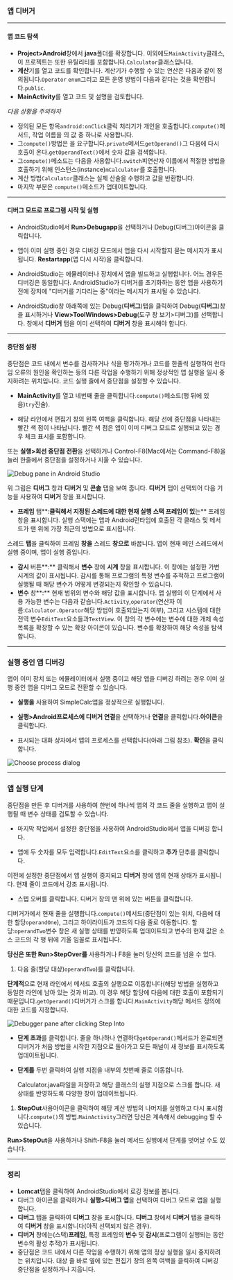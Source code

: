 ### 앱 디버거

-----

#### 앱 코드 탐색

+ **Project>Android**창에서 **java**폴더를 확장합니다. 이외에도`MainActivity`클래스, 이 프로젝트는 또한 유틸리티를 포함합니다.`Calculator`클래스입니다.
+ **계산**기를 열고 코드를 확인합니다. 계산기가 수행할 수 있는 연산은 다음과 같이 정의됩니다.`Operator` `enum`그리고 모든 운영 방법이 다음과 같다는 것을 확인합니다.`public`.
+ **MainActivity**를 열고 코드 및 설명을 검토합니다.

_다음 상황을 주의하자_

- 정의된 모든 항목`android:onClick`클릭 처리기가 개인을 호출합니다.`compute()`메서드, 작업 이름을 의 값 중 하나로 사용합니다.
- 그`compute()`방법은 을 요구합니다.`private`메서드`getOperand()`그 다음에 다시 호출이 온다.`getOperandText()`에서 숫자 값을 검색합니다.
- 그`compute()`메소드는 다음을 사용합니다.`switch`피연산자 이름에서 적절한 방법을 호출하기 위해 인스턴스(instance)`mCalculator`를 호출합니다.
- 계산 방법`Calculator`클래스는 실제 산술을 수행하고 값을 반환합니다.
- 마지막 부분은 `compute()`메소드가 업데이트합니다.

----------

#### 디버그 모드로 프로그램 시작 및 실행

+ AndroidStudio에서 **Run>Debugapp**을 선택하거나 Debug(디버그)아이콘을 클릭합니다.
+ 앱이 이미 실행 중인 경우 디버깅 모드에서 앱을 다시 시작할지 묻는 메시지가 표시됩니다. **Restartapp**(앱 다시 시작)을 클릭합니다.

+ AndroidStudio는 에뮬레이터나 장치에서 앱을 빌드하고 실행합니다. 어느 경우든 디버깅은 동일합니다. AndroidStudio가 디버거를 초기화하는 동안 앱을 사용하기 전에 장치에 "디버거를 기다리는 중"이라는 메시지가 표시될 수 있습니다.

+ AndroidStudio창 아래쪽에 있는 Debug(**디버그**)탭을 클릭하여 Debug(**디버그**)창을 표시하거나 **View>ToolWindows>Debug**(도구 창 보기>디버그)를 선택합니다. 창에서 **디버거** 탭을 이미 선택하여 **디버거** 창을 표시해야 합니다.

--------------

#### 중단점 설정

중단점은 코드 내에서 변수를 검사하거나 식을 평가하거나 코드를 한줄씩 실행하여 런타임 오류의 원인을 확인하는 등의 다른 작업을 수행하기 위해 정상적인 앱 실행을 일시 중지하려는 위치입니다. 코드 실행 줄에서 중단점을 설정할 수 있습니다.

+ **MainActivity**를 열고 네번째 줄을 클릭합니다.`compute()`메소드(행 뒤에 있음)`try`진술).

+ 해당 라인에서 편집기 창의 왼쪽 여백을 클릭합니다. 해당 선에 중단점을 나타내는 빨간 색 점이 나타납니다. 빨간 색 점은 앱이 이미 디버그 모드로 실행되고 있는 경우 체크 표시를 포함합니다.

또는 **실행>회선 중단점 전환**을 선택하거나 Control-F8(Mac에서는 Command-F8)을 눌러 한줄에서 중단점을 설정하거나 지울 수 있습니다.

![Debug pane in Android Studio](https://codelabs.developers.google.com/codelabs/android-training-using-debugger/img/472679cda2419269.png)

위 그림은 **디버그** 창과 **디버거** 및 **콘솔** 탭을 보여 줍니다. **디버거** 탭이 선택되어 다음 기능을 사용하여 **디버거** 창을 표시합니다.

+ **프레임** 탭**:**클릭해서 지정된 스레드에 대한 현재 실행 스택 프레임이 있**는** 프레임 창을 표시합니다. 실행 스택에는 앱과 Android런타임에 호출된 각 클래스 및 메서드가 맨 위에 가장 최근의 방법으로 표시됩니다.

스레드 **탭**을 클릭하여 프레임 **창을** 스레드 **창으로** 바꿉니다. 앱이 현재 메인 스레드에서 실행 중이며, 앱이 실행 중입니다.

+ **감시** 버튼**:** 클릭해서 **변수** 창에 **시계** 창을 표시합니다. 이 창에는 설정한 가변 시계의 값이 표시됩니다. 감시를 통해 프로그램의 특정 변수를 추적하고 프로그램이 실행될 때 해당 변수가 어떻게 변경되는지 확인할 수 있습니다.
+ **변수** 창**:** 현재 범위의 변수와 해당 값을 표시합니다. 앱 실행의 이 단계에서 사용 가능한 변수는 다음과 같습니다.`Activity`,`operator`(연산자 이름:`Calculator.Operator`해당 방법이 호출되었는지 여부), 그리고 시스템에 대한 전역 변수`EditText`요소들과`TextView`. 이 창의 각 변수에는 변수에 대한 개체 속성 목록을 확장할 수 있는 확장 아이콘이 있습니다. 변수를 확장하여 해당 속성을 탐색합니다.

----------------

### 실행 중인 앱 디버깅

앱이 이미 장치 또는 에뮬레이터에서 실행 중이고 해당 앱을 디버깅 하려는 경우 이미 실행 중인 앱을 디버그 모드로 전환할 수 있습니다.

+ **실행을** 사용하여 SimpleCalc앱을 정상적으로 실행합니다.

+ **실행>Android프로세스에 디버거 연결**을 선택하거나 **연결**을 클릭합니다.**아이콘**을 클릭합니다.

+ 표시되는 대화 상자에서 앱의 프로세스를 선택합니다(아래 그림 참조). **확인**을 클릭합니다.

![Choose process dialog](https://codelabs.developers.google.com/codelabs/android-training-using-debugger/img/52541a228592919f.png)

-------------------

### 앱 실행 단계

중단점을 만든 후 디버거를 사용하여 한번에 하나씩 앱의 각 코드 줄을 실행하고 앱이 실행될 때 변수 상태를 검토할 수 있습니다.

+ 마지막 작업에서 설정한 중단점을 사용하여 AndroidStudio에서 앱을 디버깅 합니다.

+ 앱에 두 숫자를 모두 입력합니다.`EditText`요소를 클릭하고 **추가** 단추를 클릭합니다.

이전에 설정한 중단점에서 앱 실행이 중지되고 **디버거** 창에 앱의 현재 상태가 표시됩니다. 현재 줄이 코드에서 강조 표시됩니다.

+ 스텝 오버를 클릭합니다. 디버거 창의 맨 위에 있는 버튼을 클릭합니다.

디버거가에서 현재 줄을 실행합니다.`compute()`메서드(중단점이 있는 위치, 다음에 대한 할당`operandOne`), 그리고 하이라이트가 코드의 다음 줄로 이동합니다. 할당:`operandTwo`변수 창은 새 실행 상태를 반영하도록 업데이트되고 변수의 현재 값은 소스 코드의 각 행 뒤에 기울 임꼴로 표시됩니다.

**당신은 또한 Run>StepOver를** 사용하거나 F8을 눌러 당신의 코드를 넘을 수 있다.

1. 다음 줄(할당 대상)`operandTwo`)를 클릭합니다. 

**단계적**으로 현재 라인에서 메서드 호출의 실행으로 이동합니다(해당 방법을 실행하고 동일한 라인에 남아 있는 것과 비교). 이 경우 해당 할당에 다음에 대한 호출이 포함되기 때문입니다.`getOperand()`디버거가 스크롤 합니다.`MainActivity`해당 메서드 정의에 대한 코드를 지정합니다.

![Debugger pane after clicking Step Into](https://codelabs.developers.google.com/codelabs/android-training-using-debugger/img/6e0705650cf4865f.png)

+ **단계 초과**를 클릭합니다. 줄을 하나하나 연결하다`getOperand()`메서드가 완료되면 디버거가 처음 방법을 시작한 지점으로 돌아가고 모든 패널이 새 정보를 표시하도록 업데이트됩니다.

+ **단계를** 두번 클릭하여 실행 지점을 내부의 첫번째 줄로 이동합니다.

  Calculator.java파일을 저장하고 해당 클래스의 실행 지점으로 스크롤 합니다. 새 상태를 반영하도록 다양한 창이 업데이트됩니다.

1. **StepOut**사용아이콘을 클릭하여 해당 계산 방법의 나머지를 실행하고 다시 표시합니다.`compute()`의 방법.`MainActivity`그러면 당신은 계속해서 debugging 할 수 있습니다.

**Run>StepOut**을 사용하거나 Shift-F8을 눌러 메서드 실행에서 단계를 벗어날 수도 있습니다.

-----------

### 정리

+ **Lomcat**탭을 클릭하여 AndroidStudio에서 로깅 정보를 봅니다.
+ 디버그 아이콘을 클릭하거나 **실행>디버그 앱**을 선택하여 디버그 모드로 앱을 실행합니다.
+ **디버그** 탭을 클릭하여 **디버그** 창을 표시합니다. **디버그** 창에서 **디버거** 탭을 클릭하여 **디버거** 창을 표시합니다(아직 선택되지 않은 경우).
+ **디버거** 창에는(스택)**프레임**, 특정 프레임의 **변수** 및 **감시**(프로그램이 실행되는 동안 변수의 활성 추적)가 표시됩니다.
+ 중단점은 코드 내에서 다른 작업을 수행하기 위해 앱의 정상 실행을 일시 중지하려는 위치입니다. 대상 줄 바로 옆에 있는 편집기 창의 왼쪽 여백을 클릭하여 디버깅 중단점을 설정하거나 지웁니다.